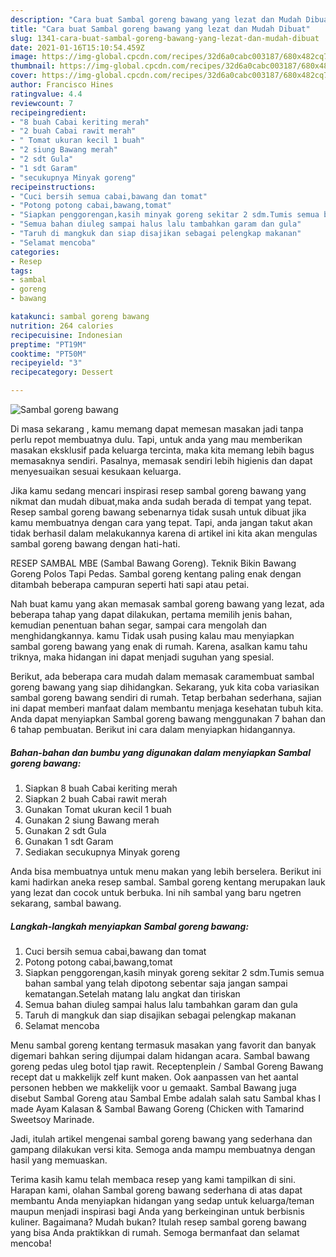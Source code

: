 ```yaml
---
description: "Cara buat Sambal goreng bawang yang lezat dan Mudah Dibuat"
title: "Cara buat Sambal goreng bawang yang lezat dan Mudah Dibuat"
slug: 1341-cara-buat-sambal-goreng-bawang-yang-lezat-dan-mudah-dibuat
date: 2021-01-16T15:10:54.459Z
image: https://img-global.cpcdn.com/recipes/32d6a0cabc003187/680x482cq70/sambal-goreng-bawang-foto-resep-utama.jpg
thumbnail: https://img-global.cpcdn.com/recipes/32d6a0cabc003187/680x482cq70/sambal-goreng-bawang-foto-resep-utama.jpg
cover: https://img-global.cpcdn.com/recipes/32d6a0cabc003187/680x482cq70/sambal-goreng-bawang-foto-resep-utama.jpg
author: Francisco Hines
ratingvalue: 4.4
reviewcount: 7
recipeingredient:
- "8 buah Cabai keriting merah"
- "2 buah Cabai rawit merah"
- " Tomat ukuran kecil 1 buah"
- "2 siung Bawang merah"
- "2 sdt Gula"
- "1 sdt Garam"
- "secukupnya Minyak goreng"
recipeinstructions:
- "Cuci bersih semua cabai,bawang dan tomat"
- "Potong potong cabai,bawang,tomat"
- "Siapkan penggorengan,kasih minyak goreng sekitar 2 sdm.Tumis semua bahan sambal yang telah dipotong sebentar saja jangan sampai kematangan.Setelah matang lalu angkat dan tiriskan"
- "Semua bahan diuleg sampai halus lalu tambahkan garam dan gula"
- "Taruh di mangkuk dan siap disajikan sebagai pelengkap makanan"
- "Selamat mencoba"
categories:
- Resep
tags:
- sambal
- goreng
- bawang

katakunci: sambal goreng bawang 
nutrition: 264 calories
recipecuisine: Indonesian
preptime: "PT19M"
cooktime: "PT50M"
recipeyield: "3"
recipecategory: Dessert

---
```



![Sambal goreng bawang](https://img-global.cpcdn.com/recipes/32d6a0cabc003187/680x482cq70/sambal-goreng-bawang-foto-resep-utama.jpg)

Di masa  sekarang , kamu memang dapat memesan masakan jadi tanpa perlu repot membuatnya dulu. Tapi, untuk anda yang mau memberikan masakan eksklusif pada keluarga tercinta, maka kita memang lebih bagus memasaknya sendiri. Pasalnya, memasak sendiri lebih higienis dan dapat menyesuaikan sesuai kesukaan keluarga.

Jika kamu sedang mencari inspirasi resep sambal goreng bawang yang nikmat dan mudah dibuat,maka anda sudah berada di tempat yang tepat. Resep sambal goreng bawang  sebenarnya tidak susah untuk dibuat jika kamu membuatnya dengan cara yang tepat. Tapi, anda jangan takut akan tidak berhasil dalam melakukannya 
karena di artikel ini kita akan mengulas sambal goreng bawang dengan hati-hati.  

RESEP SAMBAL MBE (Sambal Bawang Goreng). Teknik Bikin Bawang Goreng Polos Tapi Pedas. Sambal goreng kentang paling enak dengan ditambah beberapa campuran seperti hati sapi atau petai.

Nah buat kamu yang akan memasak sambal goreng bawang yang lezat, ada beberapa tahap yang dapat dilakukan, pertama memilih jenis bahan, kemudian penentuan bahan segar, sampai cara mengolah dan menghidangkannya. kamu Tidak usah pusing kalau mau menyiapkan sambal goreng bawang yang enak di rumah. Karena, asalkan kamu  tahu triknya, maka hidangan ini dapat menjadi suguhan yang spesial.

Berikut, ada beberapa cara mudah dalam memasak caramembuat sambal goreng bawang yang siap dihidangkan. Sekarang, yuk kita coba variasikan sambal goreng bawang sendiri di rumah. Tetap berbahan sederhana, sajian ini dapat memberi manfaat dalam membantu menjaga kesehatan tubuh kita. Anda dapat menyiapkan Sambal goreng bawang menggunakan 7 bahan dan 6 tahap pembuatan. Berikut ini cara dalam menyiapkan hidangannya.

<!--inarticleads1-->

##### Bahan-bahan dan bumbu yang digunakan dalam menyiapkan Sambal goreng bawang:

1. Siapkan 8 buah Cabai keriting merah
1. Siapkan 2 buah Cabai rawit merah
1. Gunakan  Tomat ukuran kecil 1 buah
1. Gunakan 2 siung Bawang merah
1. Gunakan 2 sdt Gula
1. Gunakan 1 sdt Garam
1. Sediakan secukupnya Minyak goreng


Anda bisa membuatnya untuk menu makan yang lebih berselera. Berikut ini kami hadirkan aneka resep sambal. Sambal goreng kentang merupakan lauk yang lezat dan cocok untuk berbuka. Ini nih sambal yang baru ngetren sekarang, sambal bawang. 

<!--inarticleads2-->

##### Langkah-langkah menyiapkan Sambal goreng bawang:

1. Cuci bersih semua cabai,bawang dan tomat
1. Potong potong cabai,bawang,tomat
1. Siapkan penggorengan,kasih minyak goreng sekitar 2 sdm.Tumis semua bahan sambal yang telah dipotong sebentar saja jangan sampai kematangan.Setelah matang lalu angkat dan tiriskan
1. Semua bahan diuleg sampai halus lalu tambahkan garam dan gula
1. Taruh di mangkuk dan siap disajikan sebagai pelengkap makanan
1. Selamat mencoba


Menu sambal goreng kentang termasuk masakan yang favorit dan banyak digemari bahkan sering dijumpai dalam hidangan acara. Sambal bawang goreng pedas uleg botol tjap rawit. Receptenplein / Sambal Goreng Bawang recept dat u makkelijk zelf kunt maken. Ook aanpassen van het aantal personen hebben we makkelijk voor u gemaakt. Sambal Bawang juga disebut Sambal Goreng atau Sambal Embe adalah salah satu Sambal khas I made Ayam Kalasan &amp; Sambal Bawang Goreng (Chicken with Tamarind Sweetsoy Marinade. 

Jadi, itulah artikel mengenai  sambal goreng bawang  yang sederhana dan gampang dilakukan versi kita. Semoga anda mampu membuatnya dengan hasil yang memuaskan. 

Terima kasih kamu telah membaca resep yang kami tampilkan di sini. Harapan kami, olahan  Sambal goreng bawang sederhana di atas dapat membantu Anda menyiapkan hidangan yang sedap untuk keluarga/teman maupun menjadi inspirasi bagi Anda yang berkeinginan untuk berbisnis kuliner. Bagaimana? Mudah bukan? Itulah resep sambal goreng bawang yang bisa Anda praktikkan di rumah. Semoga bermanfaat dan selamat mencoba!


